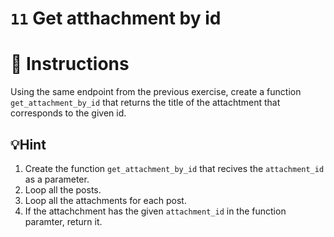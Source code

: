 # `11` Get atthachment by id

# 📝 Instructions

Using the same endpoint from the previous exercise, create a function `get_attachment_by_id` that returns the title of the attachtment that corresponds to the given id.

## 💡Hint

1. Create the function `get_attachment_by_id` that recives the `attachment_id` as a parameter.
2. Loop all the posts.
3. Loop all the attachments for each post.
4. If the attachchment has the given `attachment_id` in the function paramter, return it.

